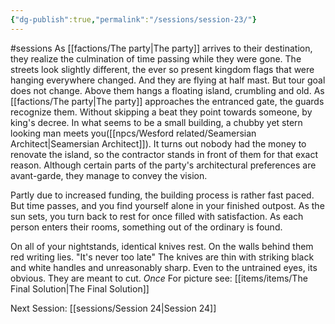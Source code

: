 ```yaml
---
{"dg-publish":true,"permalink":"/sessions/session-23/"}
---
```


#sessions
As [[factions/The party\|The party]] arrives to their destination, they realize the culmination of time passing while they were gone. The streets look slightly different, the ever so present kingdom flags that were hanging everywhere changed. And they are flying at half mast. But tour goal does not change. Above them hangs a floating island, crumbling and old.
As [[factions/The party\|The party]] approaches the entranced gate, the guards recognize them. Without skipping a beat they point towards someone, by king's decree. In what seems to be a small building, a chubby yet stern looking man meets you([[npcs/Wesford related/Seamersian Architect\|Seamersian Architect]]). It turns out nobody had the money to renovate the island, so the contractor stands in front of them for that exact reason. Although certain parts of the party's architectural preferences are avant-garde, they manage to convey the vision.

Partly due to increased funding, the building process is rather fast paced. But time passes, and you find yourself alone in your finished outpost. As the sun sets, you turn back to rest for once filled with satisfaction.
As each person enters their rooms,  something out of the ordinary is found.

On all of your nightstands, identical knives rest. On the walls behind them red writing lies. "It's never too late"
The knives are thin with striking black and white handles and unreasonably sharp. Even to the untrained eyes, its obvious. They are meant to cut. _Once_
For picture see: [[items/items/The Final Solution\|The Final Solution]]

Next Session: [[sessions/Session 24\|Session 24]]
